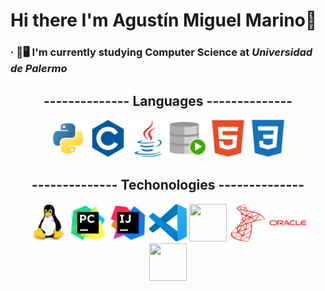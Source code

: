 # Hi there I'm Agustín Miguel Marino👋
### · 🏢🖥️ I'm currently studying Computer Science at <em> Universidad de Palermo </em> 

<h2 align="center">-------------- Languages --------------</h2>
  <p align="center">
    <img src="https://github.com/devicons/devicon/blob/master/icons/python/python-original.svg" width=60 height=60>
    <img src="https://github.com/devicons/devicon/blob/master/icons/c/c-plain.svg" width=60 height=60>
    <img src="https://github.com/devicons/devicon/blob/master/icons/java/java-original.svg" width=60 height=60>
    <img src="https://github.com/devicons/devicon/blob/master/icons/sqldeveloper/sqldeveloper-original.svg" width=60 height=60>
    <img src="https://github.com/devicons/devicon/blob/master/icons/html5/html5-plain.svg" width=60 height=60>
    <img src="https://github.com/devicons/devicon/blob/master/icons/css3/css3-plain.svg" width=60 height=60>
  </p>
<h2 align="center">-------------- Techonologies --------------</h2>
  <p align="center">
    <img src="https://github.com/devicons/devicon/blob/master/icons/linux/linux-original.svg" width=60 height=60>
    <img src="https://github.com/devicons/devicon/blob/master/icons/pycharm/pycharm-original.svg" width=60 height=60>
    <img src="https://github.com/devicons/devicon/blob/master/icons/intellij/intellij-original.svg" width=60 height=60>
    <img src="https://github.com/devicons/devicon/blob/master/icons/vscode/vscode-original.svg" width=60 height=60>
    <img src="https://github.com/jgraph/drawio-desktop/blob/dev/build/128x128.png" width=60 height=60>
    <img src="https://github.com/devicons/devicon/blob/master/icons/microsoftsqlserver/microsoftsqlserver-plain.svg" width=60 height=60>
    <img src="https://github.com/devicons/devicon/blob/master/icons/oracle/oracle-original.svg" width=60 height=60>
    <img src="https://upload.wikimedia.org/wikipedia/commons/d/d5/Virtualbox_logo.png" width=60 height=60>
  </p>

<!--
**Amarin38/Amarin38** is a ✨ _special_ ✨ repository because its `README.md` (this file) appears on your GitHub profile.


- 🔭 I’m currently working on ...
- 🌱 I’m currently learning ...
- 👯 I’m looking to collaborate on ...
- 🤔 I’m looking for help with ...
- 📫 How to reach me: ...

-->

